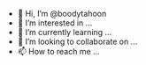 - 👋 Hi, I’m @boodytahoon
- 👀 I’m interested in ...
- 🌱 I’m currently learning ...
- 💞️ I’m looking to collaborate on ...
- 📫 How to reach me ...

<!---
boodytahoon/boodytahoon is a ✨ special ✨ repository because its `README.md` (this file) appears on your GitHub profile.
You can click the Preview link to take a look at your changes.
--->
